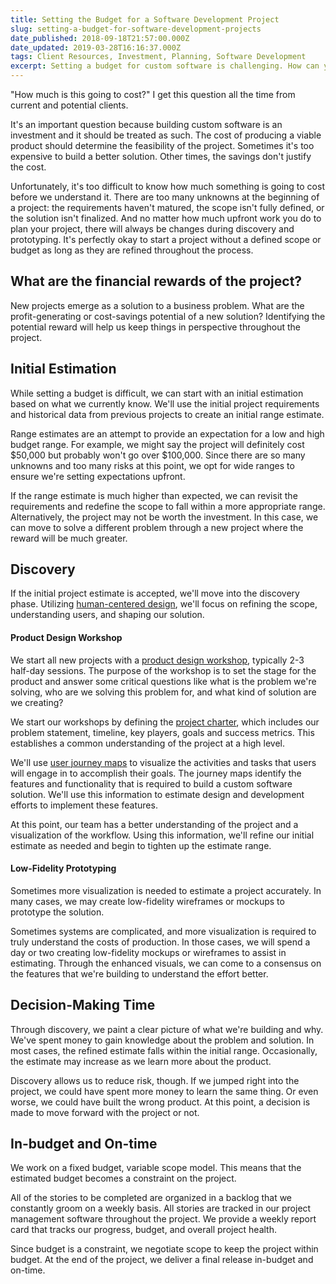 ```yaml
---
title: Setting the Budget for a Software Development Project
slug: setting-a-budget-for-software-development-projects
date_published: 2018-09-18T21:57:00.000Z
date_updated: 2019-03-28T16:16:37.000Z
tags: Client Resources, Investment, Planning, Software Development
excerpt: Setting a budget for custom software is challenging. How can you calculate the ROI when there are so many risks and unknowns?
---
```


"How much is this going to cost?" I get this question all the time from current and potential clients.

It's an important question because building custom software is an investment and it should be treated as such. The cost of producing a viable product should determine the feasibility of the project. Sometimes it's too expensive to build a better solution. Other times, the savings don't justify the cost.

Unfortunately, it's too difficult to know how much something is going to cost before we understand it. There are too many unknowns at the beginning of a project: the requirements haven't matured, the scope isn't fully defined, or the solution isn't finalized. And no matter how much upfront work you do to plan your project, there will always be changes during discovery and prototyping. It's perfectly okay to start a project without a defined scope or budget as long as they are refined throughout the process.

## What are the financial rewards of the project?

New projects emerge as a solution to a business problem. What are the profit-generating or cost-savings potential of a new solution? Identifying the potential reward will help us keep things in perspective throughout the project.

## Initial Estimation

While setting a budget is difficult, we can start with an initial estimation based on what we currently know. We'll use the initial project requirements and historical data from previous projects to create an initial range estimate.

Range estimates are an attempt to provide an expectation for a low and high budget range. For example, we might say the project will definitely cost $50,000 but probably won't go over $100,000. Since there are so many unknowns and too many risks at this point, we opt for wide ranges to ensure we're setting expectations upfront.

If the range estimate is much higher than expected, we can revisit the requirements and redefine the scope to fall within a more appropriate range. Alternatively, the project may not be worth the investment. In this case, we can move to solve a different problem through a new project where the reward will be much greater.

## Discovery

If the initial project estimate is accepted, we'll move into the discovery phase. Utilizing [human-centered design](https://blog.kohactive.com/human-centered-design/), we'll focus on refining the scope, understanding users, and shaping our solution.

#### Product Design Workshop

We start all new projects with a [product design workshop](https://blog.kohactive.com/product-design-workshop-an-in-depth-guide/), typically 2-3 half-day sessions. The purpose of the workshop is to set the stage for the product and answer some critical questions like what is the problem we're solving, who are we solving this problem for, and what kind of solution are we creating?

We start our workshops by defining the [project charter](https://www.kohactive.com/playbook/discovery/project-charter/), which includes our problem statement, timeline, key players, goals and success metrics. This establishes a common understanding of the project at a high level.

We'll use [user journey maps](https://www.kohactive.com/playbook/discovery/user-journey-mapping/) to visualize the activities and tasks that users will engage in to accomplish their goals. The journey maps identify the features and functionality that is required to build a custom software solution. We'll use this information to estimate design and development efforts to implement these features.

At this point, our team has a better understanding of the project and a visualization of the workflow. Using this information, we'll refine our initial estimate as needed and begin to tighten up the estimate range.

#### Low-Fidelity Prototyping

Sometimes more visualization is needed to estimate a project accurately. In many cases, we may create low-fidelity wireframes or mockups to prototype the solution.

Sometimes systems are complicated, and more visualization is required to truly understand the costs of production. In those cases, we will spend a day or two creating low-fidelity mockups or wireframes to assist in estimating. Through the enhanced visuals, we can come to a consensus on the features that we're building to understand the effort better.

## Decision-Making Time

Through discovery, we paint a clear picture of what we're building and why. We've spent money to gain knowledge about the problem and solution. In most cases, the refined estimate falls within the initial range. Occasionally, the estimate may increase as we learn more about the product.

Discovery allows us to reduce risk, though. If we jumped right into the project, we could have spent more money to learn the same thing. Or even worse, we could have built the wrong product. At this point, a decision is made to move forward with the project or not.

## In-budget and On-time

We work on a fixed budget, variable scope model. This means that the estimated budget becomes a constraint on the project.

All of the stories to be completed are organized in a backlog that we constantly groom on a weekly basis. All stories are tracked in our project management software throughout the project. We provide a weekly report card that tracks our progress, budget, and overall project health.

Since budget is a constraint, we negotiate scope to keep the project within budget. At the end of the project, we deliver a final release in-budget and on-time.
